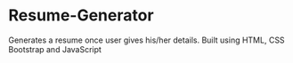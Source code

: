 # Resume-Generator
 Generates a resume once user gives his/her details. Built using HTML, CSS Bootstrap and JavaScript
